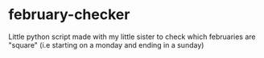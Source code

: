 # february-checker

Little python script made with my little sister to check which februaries are "square" (i.e starting on a monday and ending in a sunday)
